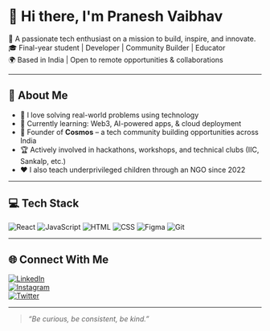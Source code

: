 # 👋 Hi there, I'm Pranesh Vaibhav

🚀 A passionate tech enthusiast on a mission to build, inspire, and innovate.  
🎓 Final-year student | Developer | Community Builder | Educator  
🌍 Based in India | Open to remote opportunities & collaborations  

---

## 🧠 About Me

- 🔧 I love solving real-world problems using technology
- 🌱 Currently learning: Web3, AI-powered apps, & cloud deployment
- 🤝 Founder of **Cosmos** – a tech community building opportunities across India
- 🏆 Actively involved in hackathons, workshops, and technical clubs (IIC, Sankalp, etc.)
- ❤️ I also teach underprivileged children through an NGO since 2022

---

## 💻 Tech Stack

![React](https://img.shields.io/badge/-ReactJS-61DAFB?logo=react&logoColor=white&style=for-the-badge)
![JavaScript](https://img.shields.io/badge/-JavaScript-F7DF1E?logo=javascript&logoColor=black&style=for-the-badge)
![HTML](https://img.shields.io/badge/-HTML5-E34F26?logo=html5&logoColor=white&style=for-the-badge)
![CSS](https://img.shields.io/badge/-CSS3-1572B6?logo=css3&logoColor=white&style=for-the-badge)
![Figma](https://img.shields.io/badge/-Figma-F24E1E?logo=figma&logoColor=white&style=for-the-badge)
![Git](https://img.shields.io/badge/-Git-F05032?logo=git&logoColor=white&style=for-the-badge)

---

## 🌐 Connect With Me

[![LinkedIn](https://img.shields.io/badge/-LinkedIn-blue?logo=linkedin&style=for-the-badge)](https://linkedin.com/in/pranesh-vaibhav-bb887a292/)  
[![Instagram](https://img.shields.io/badge/-Instagram-E4405F?logo=instagram&style=for-the-badge)](https://instagram.com/praneshvaibhav/)  
[![Twitter](https://img.shields.io/badge/-Twitter-1DA1F2?logo=twitter&style=for-the-badge)](https://twitter.com/PraneshVaibhav)

---


> *“Be curious, be consistent, be kind.”*  


